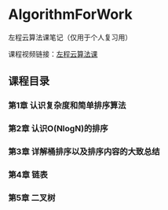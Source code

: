 # AlgorithmForWork
左程云算法课笔记（仅用于个人复习用）

课程视频链接：[左程云算法课](https://www.bilibili.com/video/BV16K4y157vm)

## 课程目录
### 第1章 认识复杂度和简单排序算法
### 第2章 认识O(NlogN)的排序
### 第3章 详解桶排序以及排序内容的大致总结
### 第4章 链表
### 第5章 二叉树